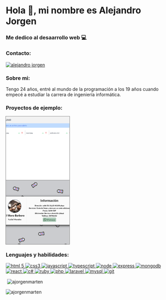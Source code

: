 <h1>Hola 👋, mi nombre es Alejandro Jorgen</h1>
<h3>Me dedico al desaarrollo web 💻</h3>

<h3 align="left">Contacto:</h3>
<p align="left">
    <a href="https://wa.me/+5358692033" target="blank">
        <img align="center" src="https://www.vectorlogo.zone/logos/whatsapp/whatsapp-icon.svg" alt="alejandro jorgen" height="60" width="60" />
    </a>
    <a href="+5358692033"></a>
</p>

<h3 align="left">Sobre mi:</h3>
<p align="left">
    Tengo 24 años, entré al mundo de la programación a los 19 años cuando empecé a estudiar la carrera de ingeniería informática.
</p>

<h3 align="left">Proyectos de ejemplo:</h3>
<p align="left">

<a href="https://uploadfilefront.onrender.com/" target="_blank" rel="noreferrer" style="display: flex; flex-flow: column">
    <img src="cloud.png" alt="subir archivo" width="200px" height="200px" style="object-fit:cover; outline: 1px solid gray"/>
</a>
<a href="https://barberyd.onrender.com/" target="_blank" rel="noreferrer" style="display: flex; flex-flow: column">
    <img src="barber.png" alt="subir archivo" width="200px" height="200px" style="object-fit:cover; outline: 1px solid gray"/>
</a>
</p>

<h3 align="left">Lenguajes y habilidades:</h3>
<p align="left">
    <a href="https://html5.org/" target="_blank" rel="noreferrer">
        <img src="https://www.vectorlogo.zone/logos/w3_html5/w3_html5-icon.svg" alt="html 5" width="50" height="50"/>
    </a>
    <a href="https://developer.mozilla.org/es/docs/Web/CSS" target="_blank" rel="noreferrer">
        <img src="https://www.vectorlogo.zone/logos/w3_css/w3_css-icon.svg" alt="css3" width="50" height="50"/>
    </a>
    <a href="https://developer.mozilla.org/es/docs/Web/JavaScript" target="_blank" rel="noreferrer">
        <img src="https://www.vectorlogo.zone/logos/javascript/javascript-icon.svg" alt="javascript" width="50" height="50"/>
    </a>
    <a href="https://typescriptlang.org" target="_blank" rel="noreferrer">
        <img src="https://www.vectorlogo.zone/logos/typescriptlang/typescriptlang-icon.svg" alt="typescript" width="50" height="50"/>
    </a>
    <a href="https://nodejs.org/es" target="_blank" rel="noreferrer">
        <img src="https://www.vectorlogo.zone/logos/nodejs/nodejs-icon.svg" alt="node" width="50" height="50"/>
    </a>
    <a href="https://expressjs.com/es/" target="_blank" rel="noreferrer">
        <img src="https://www.vectorlogo.zone/logos/expressjs/expressjs-icon.svg" alt="express"  width="50" height="50"/>
    </a>
    <a href="https://mongodb.com" target="_blank" rel="noreferrer">
        <img src="https://www.vectorlogo.zone/logos/mongodb/mongodb-icon.svg" alt="mongodb" width="50" height="50"/>
    </a>
    <a href="https://react.dev" target="_blank" rel="noreferrer">
        <img src="https://www.vectorlogo.zone/logos/reactjs/reactjs-icon.svg" alt="react" width="50" height="50"/>
    </a>
    <a href="https://learn.microsoft.com/es-es/dotnet/csharp/" target="_blank" rel="noreferrer">
        <img src="https://www.vectorlogo.zone/logos/dotnet/dotnet-icon.svg" alt="c#" width="50" height="50"/>
    </a>
    <a href="https://www.ruby-lang.org/es/" target="_blank" rel="noreferrer">
        <img src="https://www.vectorlogo.zone/logos/ruby-lang/ruby-lang-icon.svg" alt="ruby" width="50" height="50"/>
    </a>
    <a href="https://php.net" target="_blank" rel="noreferrer">
        <img src="https://www.vectorlogo.zone/logos/php/php-icon.svg" alt="php" width="50" height="50"/>
    </a>
    <a href="https://laravel.com" target="_blank" rel="noreferrer">
        <img src="https://www.vectorlogo.zone/logos/laravel/laravel-icon.svg" alt="laravel" width="50" height="50"/>
    </a>
    <a href="https://mysql.com" target="_blank" rel="noreferrer">
        <img src="https://www.vectorlogo.zone/logos/mysql/mysql-icon.svg" alt="mysql" width="50" height="50"/>
    </a>
    <a href="https://git-scm.com/" target="_blank" rel="noreferrer">
        <img src="https://www.vectorlogo.zone/logos/git-scm/git-scm-icon.svg" alt="git" width="50" height="50"/>
    </a>
</p>

<p>&nbsp;<img align="center" src="https://github-readme-stats.vercel.app/api?username=ajorgenmarten&show_icons=true&locale=en" alt="ajorgenmarten" /></p>

<p><img align="center" src="https://github-readme-streak-stats.herokuapp.com/?user=ajorgenmarten&locale=es" alt="ajorgenmarten" /></p>
